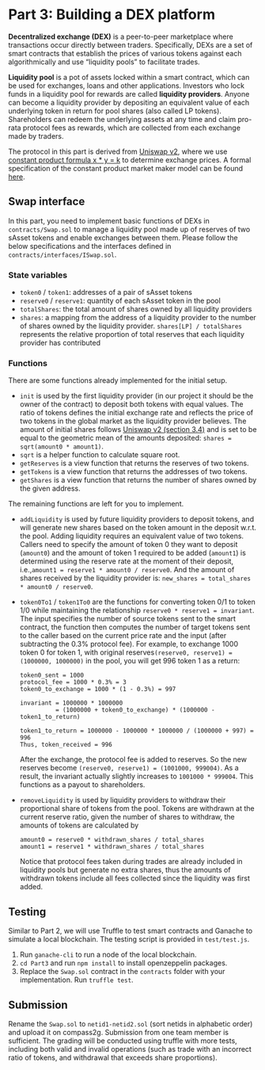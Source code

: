 # Part 3: Building a DEX platform

**Decentralized exchange (DEX)** is a peer-to-peer marketplace where transactions occur directly between traders. Specifically, DEXs are a set of smart contracts that establish the prices of various tokens against each algorithmically and use “liquidity pools” to facilitate trades. 

**Liquidity pool** is a pot of assets locked within a smart contract, which can be used for exchanges, loans and other applications. Investors who lock funds in a liquidity pool for rewards are called **liquidity providers**. Anyone can become a liquidity provider by depositing an equivalent value of each underlying token in return for pool shares (also called LP tokens). Shareholders can redeem the underlying assets at any time and claim pro-rata protocol fees as rewards, which are collected from each exchange made by traders.

The protocol in this part is derived from [Uniswap v2](https://docs.uniswap.org/protocol/V2/introduction), where we use [constant product formula x * y = k](https://docs.uniswap.org/protocol/V2/concepts/protocol-overview/how-uniswap-works) to determine exchange prices. A formal specification of the constant product market maker model can be found [here](https://github.com/runtimeverification/verified-smart-contracts/blob/uniswap/uniswap/x-y-k.pdf).

## Swap interface
In this part, you need to implement basic functions of DEXs in `contracts/Swap.sol` to manage a liquidity pool made up of reserves of two sAsset tokens and enable exchanges between them. Please follow the below specifications and the interfaces defined in `contracts/interfaces/ISwap.sol`. 

### State variables

* `token0` / `token1`: addresses of a pair of sAsset tokens
* `reserve0` / `reserve1`: quantity of each sAsset token in the pool
* `totalShares`: the total amount of shares owned by all liquidity providers
* `shares`: a mapping from the address of a liquidity provider to the number of shares owned by the liquidity provider. `shares[LP] / totalShares` represents the relative proportion of total reserves that each liquidity provider has contributed



### Functions
There are some functions already implemented for the initial setup.

* `init` is used by the first liquidity provider (in our project it should be the owner of the contract) to deposit both tokens with equal values. The ratio of tokens defines the initial exchange rate and reflects the price of two tokens in the global market as the liquidity provider believes. The amount of initial shares follows [Uniswap v2 (section 3.4)](https://uniswap.org/whitepaper.pdf) and is set to be equal to the geometric mean of the amounts deposited: `shares = sqrt(amount0 * amount1)`.
* `sqrt` is a helper function to calculate square root.
* `getReserves` is a view function that returns the reserves of two tokens.
* `getTokens` is a view function that returns the addresses of two tokens.
* `getShares` is a view function that returns the number of shares owned by the given address.

The remaining functions are left for you to implement.

* `addLiquidity` is used by future liquidity providers to deposit tokens, and will generate new shares based on the token amount in the deposit w.r.t. the pool. Adding liquidity requires an equivalent value of two tokens. Callers need to specify the amount of token 0 they want to deposit (`amount0`) and the amount of token 1 required to be added (`amount1`) is determined using the reserve rate at the moment of their deposit, i.e.,`amount1 = reserve1 * amount0 / reserve0`. And the amount of shares received by the liquidity provider is: `new_shares = total_shares * amount0 / reserve0`.
* `token0To1` / `token1To0` are the functions for converting token 0/1 to token 1/0 while maintaining the relationship `reserve0 * reserve1 = invariant`. The input specifies the number of source tokens sent to the smart contract, the function then computes the number of target tokens sent to the caller based on the current price rate and the input (after subtracting the 0.3% protocol fee). For example, to exchange 1000 token 0 for token 1, with original reserves`(reserve0, reserve1) = (1000000, 1000000)` in the pool, you will get 996 token 1 as a return:
    
    ```
    token0_sent = 1000
    protocol_fee = 1000 * 0.3% = 3
    token0_to_exchange = 1000 * (1 - 0.3%) = 997
    
    invariant = 1000000 * 1000000 
              = (1000000 + token0_to_exchange) * (1000000 - token1_to_return)
    
    token1_to_return = 1000000 - 1000000 * 1000000 / (1000000 + 997) = 996
    Thus, token_received = 996
    ```
    After the exchange, the protocol fee is added to reserves. So the new reserves become `(reserve0, reserve1) = (1001000, 999004)`. As a result, the invariant actually slightly increases to `1001000 * 999004`. This functions as a payout to shareholders.
* `removeLiquidity` is used by liquidity providers to withdraw their proportional share of tokens from the pool. Tokens are withdrawn at the current reserve ratio, given the number of shares to withdraw, the amounts of tokens are calculated by
    ```
    amount0 = reserve0 * withdrawn_shares / total_shares
    amount1 = reserve1 * withdrawn_shares / total_shares
    ```

    Notice that protocol fees taken during trades are already included in liquidity pools but generate no extra shares, thus the amounts of withdrawn tokens include all fees collected since the liquidity was first added.


## Testing

Similar to Part 2, we will use Truffle to test smart contracts and Ganache to simulate a local blockchain. The testing script is provided in `test/test.js`.

1. Run `ganache-cli` to run a node of the local blockchain.
2.  `cd Part3` and run `npm install` to install openzeppelin packages. 
3. Replace the `Swap.sol` contract in the `contracts` folder with your implementation. Run `truffle test`.


## Submission
Rename the `Swap.sol` to `netid1-netid2.sol` (sort netids in alphabetic order) and upload it on compass2g. Submission from one team member is sufficient. The grading will be conducted using truffle with more tests, including both valid and invalid operations (such as trade with an incorrect ratio of tokens, and withdrawal that exceeds share proportions).




